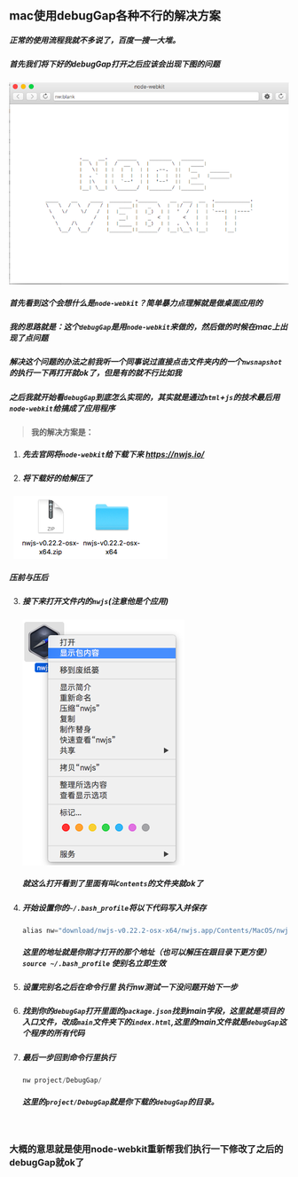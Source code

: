## 		    mac使用debugGap各种不行的解决方案



##### 正常的使用流程我就不多说了，百度一搜一大堆。

##### 首先我们将下好的debugGap打开之后应该会出现下图的问题

![error](./error.png)

##### 首先看到这个会想什么是`node-webkit`？简单暴力点理解就是做桌面应用的

##### 我的思路就是：这个`debugGap`是用`node-webkit`来做的，然后做的时候在mac上出现了点问题

##### 解决这个问题的办法之前我听一个同事说过直接点击文件夹内的一个`nwsnapshot`的执行一下再打开就ok了，但是有的就不行比如我

##### 之后我就开始看`debugGap`到底怎么实现的，其实就是通过`html`+`js`的技术最后用`node-webkit`给搞成了应用程序

> #### 我的解决方案是：

1. ##### 先去官网将`node-webkit`给下载下来  https://nwjs.io/

2. #####  将下载好的给解压了

   ![QQ20170509-172035](./dir.png)

   ##### 压前与压后 

3. ##### 接下来打开文件内的`nwjs`(注意他是个应用)

   ![QQ20170509-172205](./show.png)

   ##### 就这么打开看到了里面有叫`Contents`的文件夹就ok了

4. ##### 开始设置你的`~/.bash_profile`将以下代码写入并保存

   ```javascript
   alias nw="download/nwjs-v0.22.2-osx-x64/nwjs.app/Contents/MacOS/nwjs"
   ```

   #####  这里的地址就是你刚才打开的那个地址（也可以解压在跟目录下更方便）`source ~/.bash_profile` 使别名立即生效

5. ##### 设置完别名之后在命令行里 执行nw测试一下没问题开始下一步

6. ##### 找到你的`debugGap`打开里面的`package.json`找到main字段，这里就是项目的入口文件，改成`main`文件夹下的`index.html`,这里的main文件就是`debugGap`这个程序的所有代码

7. #####  最后一步回到命令行里执行

   ```javascript
   nw project/DebugGap/
   ```

   ##### 这里的`project/DebugGap`就是你下载的`debugGap`的目录。

   ​


### 大概的意思就是使用node-webkit重新帮我们执行一下修改了之后的debugGap就ok了


